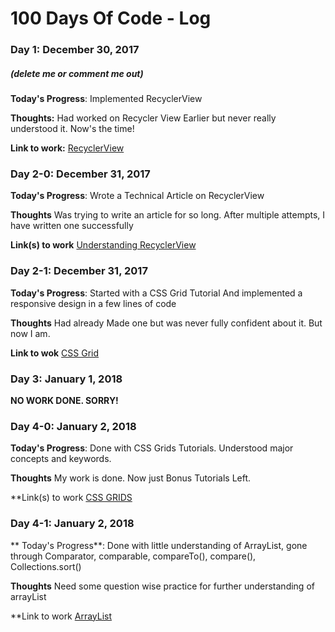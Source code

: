 # 100 Days Of Code - Log

### Day 1: December 30, 2017 
##### (delete me or comment me out)

**Today's Progress**: Implemented RecyclerView

**Thoughts:** Had worked on Recycler View Earlier but never really understood it. Now's the time!

**Link to work:** [RecyclerView](https://github.com/DhruvamSharma/CSS-Grids.git )



### Day 2-0: December 31, 2017

**Today's Progress**: Wrote a Technical Article on RecyclerView

**Thoughts** Was trying to write an article for so long. After multiple attempts, I have written one successfully

**Link(s) to work**
 [Understanding RecyclerView](https://medium.com/@dhruvamsharma/understanding-recyclerview-a-high-level-insight-part-1-dc3f81af5720)



### Day 2-1: December 31, 2017

**Today's Progress**: Started with a CSS Grid Tutorial And implemented a responsive design in a few lines of code

**Thoughts** Had already Made one but was never fully confident about it. But now I am.

**Link to wok**
[CSS Grid](https://github.com/DhruvamSharma/CSS-Grids.git)



### Day 3: January 1, 2018

**NO WORK DONE. SORRY!**



### Day 4-0: January 2, 2018

**Today's Progress**: Done with CSS Grids Tutorials. Understood major concepts and keywords. 

**Thoughts** My work is done. Now just Bonus Tutorials Left.

**Link(s) to work
[CSS GRIDS](https://github.com/DhruvamSharma/CSS-Grids.git)



### Day 4-1: January 2, 2018

** Today's Progress**: Done with little understanding of ArrayList, gone through Comparator, comparable, compareTo(), compare(), Collections.sort() 

**Thoughts** Need some question wise practice for further understanding of arrayList

**Link to work
[ArrayList](https://github.com/DhruvamSharma/DataStructures-ArrayList.git)
